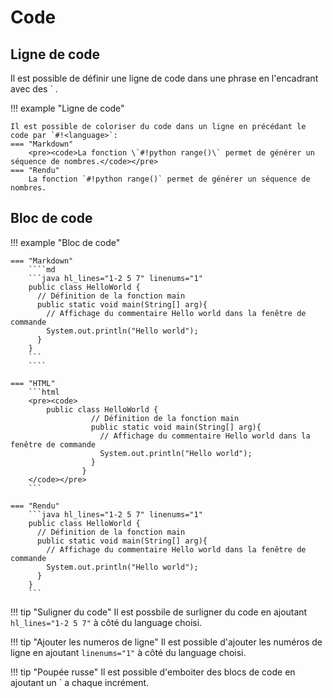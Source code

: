 # Code

## Ligne de code

Il est possible de définir une ligne de code dans une phrase en l'encadrant avec des ` .

!!! example "Ligne de code"

    Il est possible de coloriser du code dans un ligne en précédant le code par `#!<language>`:
    === "Markdown"
        <pre><code>La fonction \`#!python range()\` permet de générer un séquence de nombres.</code></pre>
    === "Rendu"
        La fonction `#!python range()` permet de générer un séquence de nombres.



## Bloc de code

!!! example "Bloc de code"

    === "Markdown"
        ````md
        ```java hl_lines="1-2 5 7" linenums="1"
        public class HelloWorld {
          // Définition de la fonction main
          public static void main(String[] arg){
            // Affichage du commentaire Hello world dans la fenêtre de commande
            System.out.println("Hello world");
          }
        } 
        ```
        ````

    === "HTML"
        ```html
        <pre><code>
            public class HelloWorld {
                      // Définition de la fonction main
                      public static void main(String[] arg){
                        // Affichage du commentaire Hello world dans la fenêtre de commande
                        System.out.println("Hello world");
                      }
                    } 
        </code></pre>
        ```

    === "Rendu"
        ```java hl_lines="1-2 5 7" linenums="1"
        public class HelloWorld {
          // Définition de la fonction main
          public static void main(String[] arg){
            // Affichage du commentaire Hello world dans la fenêtre de commande
            System.out.println("Hello world");
          }
        } 
        ```

!!! tip "Suligner du code"
    Il est possbile de surligner du code en ajoutant `hl_lines="1-2 5 7"` à côté du language choisi.

!!! tip "Ajouter les numeros de ligne"
    Il est possible d'ajouter les numéros de ligne en ajoutant `linenums="1"` à côté du language choisi.


!!! tip "Poupée russe"
    Il est possible d'emboiter des blocs de code en ajoutant un ` a chaque incrément.
